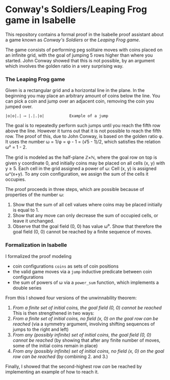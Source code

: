 # Conway's Soldiers/Leaping Frog game in Isabelle
This repository contains a formal proof in the Isabelle proof assistant about a game known as *Conway's Soldiers* or the *Leaping Frog game*.

The game consists of performing peg solitaire moves with coins placed on an infinite grid, with the goal of jumping 5 rows higher than where you started. John Conway showed that this is not possible, by an argument which involves the golden ratio in a very surprising way.

### The Leaping Frog game
Given is a rectangular grid and a horizontal line in the plane. In the beginning you may place an arbitrary amount of coins below the line. You can pick a coin and jump over an adjacent coin, removing the coin you jumped over.

```
|o|o|.| ⟶ |.|.|o|			Example of a jump
```

The goal is to repeatedly perform such jumps until you reach the fifth row above the line. However it turns out that it is not possible to reach the fifth row. The proof of this, due to John Conway, is based on the golden ratio φ. It uses the number ω = 1/φ = φ - 1 = (√5 - 1)/2, which satisfies the relation  ω² = 1 - 2.

The grid is modeled as the half-plane ℤ×ℕ, where the goal row on top is given y coordinate 0, and initially coins may be placed on all cells (x, y) with y ≥ 5. Each cell in the grid assigned a power of ω: Cell (x, y) is assigned ω^(x+y). To any coin configuration, we assign the sum of the cells it occupies.

The proof proceeds in three steps, which are possible because of properties of the number ω:
1. Show that the sum of all cell values where coins may be placed initially is equal to 1.
2. Show that any move can only decrease the sum of occupied cells, or leave it unchanged.
3. Observe that the goal field (0, 0) has value ω⁰. Show that therefore the goal field (0, 0) cannot be reached by a finite sequence  of moves.


### Formalization in Isabelle
I formalized the proof modeling
- coin configurations `coins` as sets of coin positions
- the valid game moves via a `jump` inductive predicate between coin configurations
- the sum of powers of ω via a `power_sum` function, which implements a double series

From this I showed four versions of the unwinnability theorem:
1. *From a finite set of initial coins, the goal field (0, 0) cannot be reached*
This is then strengthened in two ways:
2. *From a finite set of initial coins, no field (x, 0) on the goal row can be reached* (via a symmetry argument, involving shifting sequences of jumps to the right and left)
3. *From any (possibly infinite) set of initial coins, the goal field (0, 0) cannot be reached* (by showing that after any finite number of moves, some of the initial coins remain in place)
4. *From any (possibly infinite) set of initial coins, no field (x, 0) on the goal row can be reached* (by combining 2. and 3.)

Finally, I showed that the second-highest row *can* be reached by implementing an example of how to reach it.